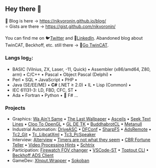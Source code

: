 ## Hey there 👋

📜️ Blog is here &rarr; https://nikvoronin.github.io/blog/<br/>
⭐️ Gists are there &rarr; https://gist.github.com/nikvoronin/

You can find me on 🐦️[Twitter](https://twitter.com/cutdabrain/) and 🤝️[LinkedIn](https://www.linkedin.com/in/nikolai-voronin/). Abandoned blog about TwinCAT, Beckhoff, etc. still there &rarr; 🗿️[Go TwinCAT](https://gotwincat.blogspot.com/).

### Langs log<sub>2</sub>:<br/>

- BASIC (Vilnius, ZX, Laser, -11, Quick) • Assembler (x86/amd64, Z80, arm) • C/С++ • Pascal • Object Pascal (Delphi) •
- Perl • SQL • JavaScript • PHP •
- Java (SE/EE/ME) • __C#__ (.NET ≥ 2.0) • IL • Lisp (Common) •
- IEC 61131-3: LD, FBD, CFC, ST •
- Ada • Fortran • Python • 🍷️ F# ...

### Projects

- Graphics: [Wa Ain't Same](https://github.com/nikvoronin/we-aint-same) • [The Last Wallpaper](https://github.com/nikvoronin/LastWallpaper) • [Asceils](https://github.com/nikvoronin/Asceils) • [Seek Text Lines](https://github.com/nikvoronin/SeekTextLines) • [Cloo To OpenGL](https://github.com/nikvoronin/ClooToOpenGL) • [GL DE TK](https://github.com/nikvoronin/GLDETK) • [BuddhabrotCL](https://github.com/nikvoronin/BuddhabrotCL) • [Metanull](https://github.com/nikvoronin/Metanull)
- Industrial Automation: [DriveASC](https://github.com/nikvoronin/DriveAsc) • [DFConf](https://github.com/nikvoronin/DFConf) • [SharpF5](https://github.com/nikvoronin/SharpF5) • [AdsRemote](https://github.com/nikvoronin/AdsRemote) • [Tc2_Git](https://github.com/nikvoronin/Tc2_Git) • [Tc_LibcatXml](https://github.com/nikvoronin/Tc_LibcatXml) • [Tc3_PcSpeaker](https://github.com/nikvoronin/Tc3_PcSpeaker)
- Interview: [Alterview](https://github.com/nikvoronin/Alterview) • [Timers are not what they seem](https://github.com/nikvoronin/timers-are-not-what-they-seem) • [CBR Fortune Teller](https://github.com/nikvoronin/CbrFortuneTeller) • [Video Processing Hints](https://github.com/nikvoronin/VideoProcessingHints) • [Schtrix](https://github.com/nikvoronin/Schtrix)
- Participation: [Firewatch FOV changer](https://github.com/nikvoronin/firewatch-fov-changer) • [VSCode-ST](https://github.com/nikvoronin/vscode-st) • [Toptout CLI](https://github.com/nikvoronin/toptout-cli) • [Beckhoff ADS Client](https://github.com/nikvoronin/adsclient)
- GameDev: [XInput.Wrapper](https://github.com/nikvoronin/XInput.Wrapper) • [Sokoban](https://github.com/nikvoronin/Sokoban)
